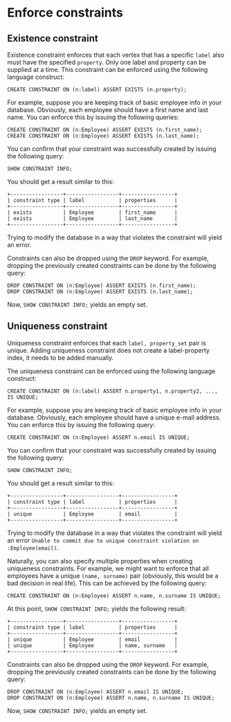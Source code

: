 # Enforce constraints

## Existence constraint

Existence constraint enforces that each vertex that has a specific `label`
also must have the specified `property`. Only one label and property can be
supplied at a time.  This constraint can be enforced using the following
language construct:

```cypher
CREATE CONSTRAINT ON (n:label) ASSERT EXISTS (n.property);
```

For example, suppose you are keeping track of basic employee info in your
database. Obviously, each employee should have a first name and last name. You
can enforce this by issuing the following queries:

```cypher
CREATE CONSTRAINT ON (n:Employee) ASSERT EXISTS (n.first_name);
CREATE CONSTRAINT ON (n:Employee) ASSERT EXISTS (n.last_name);
```

You can confirm that your constraint was successfully created by issuing the
following query:

```cypher
SHOW CONSTRAINT INFO;
```

You should get a result similar to this:

```
+-----------------+-----------------+-----------------+
| constraint type | label           | properties      |
+-----------------+-----------------+-----------------+
| exists          | Employee        | first_name      |
| exists          | Employee        | last_name       |
+-----------------+-----------------+-----------------+
```

Trying to modify the database in a way that violates the constraint will
yield an error.

Constraints can also be dropped using the `DROP` keyword. For example,
dropping the previously created constraints can be done by the following
query:

```cypher
DROP CONSTRAINT ON (n:Employee) ASSERT EXISTS (n.first_name);
DROP CONSTRAINT ON (n:Employee) ASSERT EXISTS (n.last_name);
```

Now, `SHOW CONSTRAINT INFO;` yields an empty set.

## Uniqueness constraint

Uniqueness constraint enforces that each `label, property_set` pair is unique.
Adding uniqueness constraint does not create a label-property index, it needs to
be added manually. 

The uniqueness constraint can be enforced using the following language
construct:

```cypher
CREATE CONSTRAINT ON (n:label) ASSERT n.property1, n.property2, ..., IS UNIQUE;
```

For example, suppose you are keeping track of basic employee info in your
database. Obviously, each employee should have a unique e-mail address. You can
enforce this by issuing the following query:

```cypher
CREATE CONSTRAINT ON (n:Employee) ASSERT n.email IS UNIQUE;
```

You can confirm that your constraint was successfully created by issuing the
following query:

```cypher
SHOW CONSTRAINT INFO;
```

You should get a result similar to this:

```
+-----------------+-----------------+-----------------+
| constraint type | label           | properties      |
+-----------------+-----------------+-----------------+
| unique          | Employee        | email           |
+-----------------+-----------------+-----------------+
```

Trying to modify the database in a way that violates the constraint will yield
an error `Unable to commit due to unique constraint violation on
:Employee(email)`.

Naturally, you can also specify multiple properties when creating uniqueness
constraints. For example, we might want to enforce that all employees have a
unique `(name, surname)` pair (obviously, this would be a bad decision in real
life). This can be achieved by the following query:

```cypher
CREATE CONSTRAINT ON (n:Employee) ASSERT n.name, n.surname IS UNIQUE;
```

At this point, `SHOW CONSTRAINT INFO;` yields the following result:

```
+-----------------+-----------------+-----------------+
| constraint type | label           | properties      |
+-----------------+-----------------+-----------------+
| unique          | Employee        | email           |
| unique          | Employee        | name, surname   |
+-----------------+-----------------+-----------------+
```

Constraints can also be dropped using the `DROP` keyword. For example,
dropping the previously created constraints can be done by the following
query:

```cypher
DROP CONSTRAINT ON (n:Employee) ASSERT n.email IS UNIQUE;
DROP CONSTRAINT ON (n:Employee) ASSERT n.name, n.surname IS UNIQUE;
```

Now, `SHOW CONSTRAINT INFO;` yields an empty set.